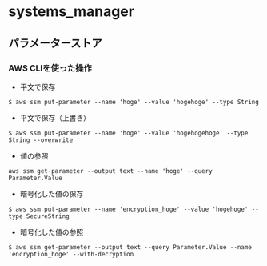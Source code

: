 # systems_manager

## パラメーターストア
### AWS CLIを使った操作
* 平文で保存
```
$ aws ssm put-parameter --name 'hoge' --value 'hogehoge' --type String
```
* 平文で保存（上書き）
```
$ aws ssm put-parameter --name 'hoge' --value 'hogehogehoge' --type String --overwrite
```
* 値の参照
```
aws ssm get-parameter --output text --name 'hoge' --query Parameter.Value
```
* 暗号化した値の保存
```
$ aws ssm put-parameter --name 'encryption_hoge' --value 'hogehoge' --type SecureString
```
* 暗号化した値の参照
```
$ aws ssm get-parameter --output text --query Parameter.Value --name 'encryption_hoge' --with-decryption 
```



